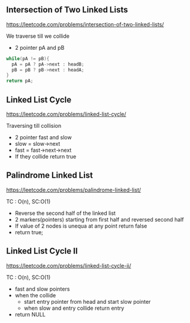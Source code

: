 ## Intersection of Two Linked Lists
https://leetcode.com/problems/intersection-of-two-linked-lists/

We traverse till we collide
* 2 pointer pA and pB
```cpp
while(pA != pB){
  pA = pA ? pA->next : headB;
  pB = pB ? pB->next : headA;
}
return pA;
```

## Linked List Cycle
https://leetcode.com/problems/linked-list-cycle/

Traversing till collision
* 2 pointer fast and slow
* slow = slow->next
* fast = fast->next->next
* If they collide return true

## Palindrome Linked List
https://leetcode.com/problems/palindrome-linked-list/

TC : O(n), SC:O(1)

* Reverse the second half of the linked list
* 2 markers(pointers) starting from first half and reversed second half
* If value of 2 nodes is unequa at any point return false
* return true;

## Linked List Cycle II
https://leetcode.com/problems/linked-list-cycle-ii/

TC : O(n), SC:O(1)

* fast and slow pointers
* when the collide
  * start entry pointer from head and start slow pointer
  * when slow and entry collide return entry
* return NULL


